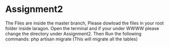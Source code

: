 # Assignment2
The Files are inside the master branch, 
Please dowload the files in your root folder inside laragon.
Open the terminal and if your under WWWW please change the directory under Assignment2.
Then Run the following commands:
          php artisan migrate (This will migrate all the tables)
          
          

